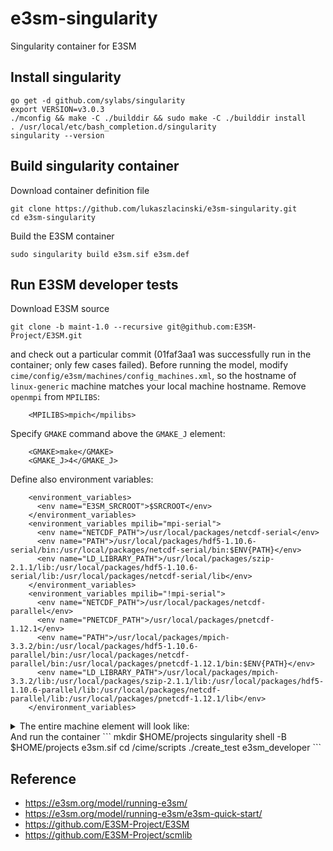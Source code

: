 # e3sm-singularity
Singularity container for E3SM

## Install singularity

```
go get -d github.com/sylabs/singularity
export VERSION=v3.0.3
./mconfig && make -C ./builddir && sudo make -C ./builddir install
. /usr/local/etc/bash_completion.d/singularity
singularity --version
```

## Build singularity container
Download container definition file 
```
git clone https://github.com/lukaszlacinski/e3sm-singularity.git
cd e3sm-singularity
```
Build the E3SM container
```
sudo singularity build e3sm.sif e3sm.def
```

## Run E3SM developer tests
Download E3SM source
```
git clone -b maint-1.0 --recursive git@github.com:E3SM-Project/E3SM.git
```
and check out a particular commit (01faf3aa1 was successfully run in the container; only few cases failed). Before running the model,
 modify `cime/config/e3sm/machines/config_machines.xml`, so the hostname of `linux-generic` machine matches your local machine hostname.
Remove `openmpi` from `MPILIBS`:
```
    <MPILIBS>mpich</mpilibs>
```
Specify `GMAKE` command above the `GMAKE_J` element:
```
    <GMAKE>make</GMAKE>
    <GMAKE_J>4</GMAKE_J>
```
Define also environment variables:
```
    <environment_variables>
      <env name="E3SM_SRCROOT">$SRCROOT</env>
    </environment_variables>
    <environment_variables mpilib="mpi-serial">
      <env name="NETCDF_PATH">/usr/local/packages/netcdf-serial</env>
      <env name="PATH">/usr/local/packages/hdf5-1.10.6-serial/bin:/usr/local/packages/netcdf-serial/bin:$ENV{PATH}</env>
      <env name="LD_LIBRARY_PATH">/usr/local/packages/szip-2.1.1/lib:/usr/local/packages/hdf5-1.10.6-serial/lib:/usr/local/packages/netcdf-serial/lib</env>
    </environment_variables>
    <environment_variables mpilib="!mpi-serial">
      <env name="NETCDF_PATH">/usr/local/packages/netcdf-parallel</env>
      <env name="PNETCDF_PATH">/usr/local/packages/pnetcdf-1.12.1</env>
      <env name="PATH">/usr/local/packages/mpich-3.3.2/bin:/usr/local/packages/hdf5-1.10.6-parallel/bin:/usr/local/packages/netcdf-parallel/bin:/usr/local/packages/pnetcdf-1.12.1/bin:$ENV{PATH}</env>
      <env name="LD_LIBRARY_PATH">/usr/local/packages/mpich-3.3.2/lib:/usr/local/packages/szip-2.1.1/lib:/usr/local/packages/hdf5-1.10.6-parallel/lib:/usr/local/packages/netcdf-parallel/lib:/usr/local/packages/pnetcdf-1.12.1/lib</env>
    </environment_variables>
```
<details><summary>The entire machine element will look like:</summary>
<p>

```
<machine MACH="linux-generic">
    <DESC>Linux workstation or laptop</DESC>
    <NODENAME_REGEX>hostname</NODENAME_REGEX>
    <OS>LINUX</OS>
    <TESTS>e3sm_developer</TESTS>
    <BATCH_SYSTEM>none</BATCH_SYSTEM>
    <COMPILERS>gnu</COMPILERS>
    <MPILIBS>mpich</MPILIBS>
    <RUNDIR>$ENV{HOME}/projects/acme/scratch/$CASE/run</RUNDIR>
    <EXEROOT>$ENV{HOME}/projects/acme/scratch/$CASE/bld</EXEROOT>
    <DIN_LOC_ROOT>$ENV{HOME}/projects/acme/cesm-inputdata</DIN_LOC_ROOT>
    <DIN_LOC_ROOT_CLMFORC>$ENV{HOME}/projects/acme/ptclm-data</DIN_LOC_ROOT_CLMFORC>
    <DOUT_S_ROOT>$ENV{HOME}/projects/acme/scratch/archive/$CASE</DOUT_S_ROOT>
    <DOUT_L_MSROOT>csm/$CASE</DOUT_L_MSROOT>
    <CIME_OUTPUT_ROOT>$ENV{HOME}/projects/acme/scratch</CIME_OUTPUT_ROOT>
    <BASELINE_ROOT>$ENV{HOME}/projects/acme/baselines/$COMPILER</BASELINE_ROOT>
    <CCSM_CPRNC>$CCSMROOT/tools/cprnc/build/cprnc</CCSM_CPRNC>
    <SUPPORTED_BY>jayesh at mcs dot anl dot gov</SUPPORTED_BY>
    <GMAKE>make</GMAKE>
    <GMAKE_J>4</GMAKE_J>
    <MAX_TASKS_PER_NODE>4</MAX_TASKS_PER_NODE>
    <MAX_MPITASKS_PER_NODE>2</MAX_MPITASKS_PER_NODE>
    <mpirun mpilib="default">
      <executable>mpirun</executable>
      <arguments>
        <arg name="num_tasks"> -np $TOTALPES</arg>
      </arguments>
    </mpirun>
    <module_system type="none"/>
    <environment_variables>
      <env name="E3SM_SRCROOT">$SRCROOT</env>
    </environment_variables>
    <environment_variables mpilib="mpi-serial">
      <env name="NETCDF_PATH">/usr/local/packages/netcdf-serial</env>
      <env name="PATH">/usr/local/packages/hdf5-1.10.6-serial/bin:/usr/local/packages/netcdf-serial/bin:$ENV{PATH}</env>
      <env name="LD_LIBRARY_PATH">/usr/local/packages/szip-2.1.1/lib:/usr/local/packages/hdf5-1.10.6-serial/lib:/usr/local/packages/netcdf-serial/lib</env>
    </environment_variables>
    <environment_variables mpilib="!mpi-serial">
      <env name="NETCDF_PATH">/usr/local/packages/netcdf-parallel</env>
      <env name="PNETCDF_PATH">/usr/local/packages/pnetcdf-1.12.1</env>
      <env name="PATH">/usr/local/packages/mpich-3.3.2/bin:/usr/local/packages/hdf5-1.10.6-parallel/bin:/usr/local/packages/netcdf-parallel/bin:/usr/local/packages/pnetcdf-1.12.1/bin:$ENV{PATH}</env>
      <env name="LD_LIBRARY_PATH">/usr/local/packages/mpich-3.3.2/lib:/usr/local/packages/szip-2.1.1/lib:/usr/local/packages/hdf5-1.10.6-parallel/lib:/usr/local/packages/netcdf-parallel/lib:/usr/local/packages/pnetcdf-1.12.1/lib</env>
    </environment_variables>
</machine>
```

</p>
</details>
And run the container
```
mkdir $HOME/projects
singularity shell -B $HOME/projects e3sm.sif
cd <E3SM_SRC_DIR>/cime/scripts
./create_test e3sm_developer
```

## Reference

* https://e3sm.org/model/running-e3sm/
* https://e3sm.org/model/running-e3sm/e3sm-quick-start/
* https://github.com/E3SM-Project/E3SM
* https://github.com/E3SM-Project/scmlib
